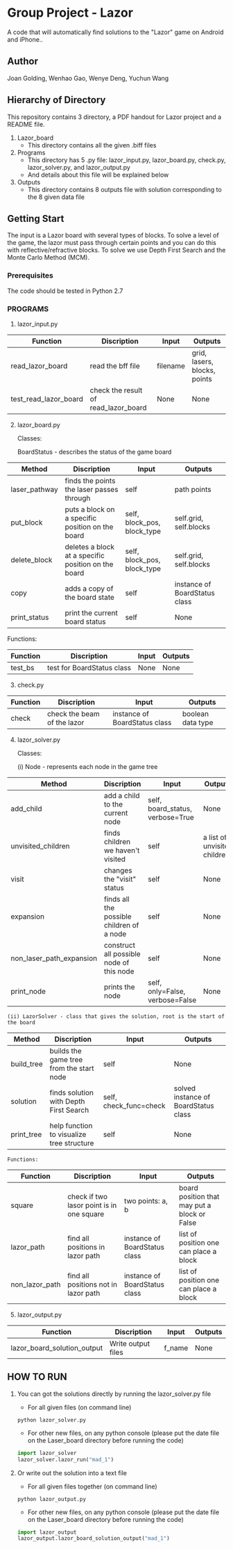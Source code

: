 # Group Project - Lazor

A code that will automatically find solutions to the "Lazor" game on Android and iPhone..

## Author

Joan Golding, Wenhao Gao, Wenye Deng, Yuchun Wang

## Hierarchy of Directory

This repository contains 3 directory, a PDF handout for Lazor project and a README file.

1. Lazor_board
    - This directory contains all the given .biff files
2. Programs
    - This directory has 5 .py file: lazor_input.py, lazor_board.py, check.py, lazor_solver.py, and lazor_output.py
    - And details about this file will be explained below
3. Outputs
    - This directory contains 8 outputs file with solution corresponding to the 8 given data file

## Getting Start

The input is a Lazor board with several types of blocks. To solve a level of the game, the lazor must pass through certain points and you can do this with reflective/refractive blocks. 
To solve we use Depth First Search and the Monte Carlo Method (MCM).

### Prerequisites

The code should be tested in Python 2.7

### PROGRAMS

1. lazor_input.py

  | **Function** | **Discription** | **Input** | **Outputs** |
  | ------------ | --------------- | --------- | ----------- |
  | read_lazor_board | read the bff file | filename | grid, lasers, blocks, points |
  | test_read_lazor_board | check the result of read_lazor_board | None | None |

2. lazor_board.py
    
   Classes:
   
   BoardStatus - describes the status of the game board
    
  | **Method** | **Discription** | **Input** | **Outputs** |
  | ---------- | --------------- | --------- | ----------- |
  | laser_pathway | finds the points the laser passes through | self | path points |
  | put_block | puts a block on a specific position on the board | self, block_pos, block_type | self.grid, self.blocks |
  | delete_block | deletes a block at a specific position on the board | self, block_pos, block_type | self.grid, self.blocks |
  | copy | adds a copy of the board state | self | instance of BoardStatus class |
  | print_status | print the current board status | self | None |

   Functions:
    
  | **Function** | **Discription** | **Input** | **Outputs** |
  | ------------ | --------------- | --------- | ----------- |
  | test_bs | test for BoardStatus class | None | None |

    
3. check.py 

  | **Function** | **Discription** | **Input** | **Outputs** |
  | ------------ | --------------- | --------- | ----------- |
  | check | check the beam of the lazor | instance of BoardStatus class | boolean data type |
    
4. lazor_solver.py 

   Classes:
    
    (i) Node - represents each node in the game tree
   
  | **Method** | **Discription** | **Input** | **Outputs** |
  | ---------- | --------------- | --------- | ----------- |
  | add_child | add a child to the current node | self, board_status, verbose=True | None |
  | unvisited_children | finds children we haven't visited | self | a list of unvisited children |
  | visit | changes the "visit" status | self | None |
  | expansion | finds all the possible children of a node | self | None |
  | non_laser_path_expansion | construct all possible node of this node | self | None |
  | print_node | prints the node | self, only=False, verbose=False | None |

    (ii) LazorSolver - class that gives the solution, root is the start of the board
   
  | **Method** | **Discription** | **Input** | **Outputs** |
  | ---------- | --------------- | --------- | ----------- |
  | build_tree | builds the game tree from the start node | self | None |
  | solution | finds solution with Depth First Search | self, check_func=check | solved instance of BoardStatus class |
  | print_tree | help function to visualize tree structure | self | None |
    
    Functions:
   
  | **Function** | **Discription** | **Input** | **Outputs** |
  | ------------ | --------------- | --------- | ----------- |
  | square | check if two lasor point is in one square | two points: a, b | board position that may put a block or False |
  | lazor_path | find all positions in lazor path | instance of BoardStatus class | list of position one can place a block |
  | non_lazor_path | find all positions not in lazor path | instance of BoardStatus class | list of position one can place a block |
    
5. lazor_output.py

  | **Function** | **Discription** | **Input** | **Outputs** |
  | ------------ | --------------- | --------- | ----------- |
  | lazor_board_solution_output | Write output files | f_name | None |

    
## HOW TO RUN
  
 1. You can got the solutions directly by running the lazor_solver.py file
 
    - For all given files (on command line)
 
    ```
    python lazor_solver.py
    ```
 
    - For other new files, on any python console (please put the date file on the Laser_board directory before running the code)
  
    ```python
    import lazor_solver
    lazor_solver.lazor_run("mad_1")
    ```
    
 2. Or write out the solution into a text file
 
    - For all given files together (on command line)
  
    ```
    python lazor_output.py
    ```
    
    - For other new files, on any python console (please put the date file on the Laser_board directory before running the code)
  
    ```python
    import lazor_output
    lazor_output.lazor_board_solution_output("mad_1")
    ```
